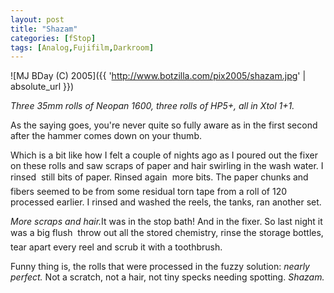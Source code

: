 ```yaml
---
layout: post
title: "Shazam"
categories: [fStop]
tags: [Analog,Fujifilm,Darkroom]
---
```



![MJ BDay (C) 2005]({{ 'http://www.botzilla.com/pix2005/shazam.jpg' | absolute_url }})


<i>Three 35mm rolls of Neopan 1600, three rolls of HP5+, all in Xtol 1+1.</i>

As the saying goes, you're never quite so fully aware as in the first  second after the hammer comes down on your thumb.

<!--more-->
Which is a bit like how I felt a couple of nights ago as I poured out the fixer on these rolls and saw scraps of paper and hair swirling in the wash water. I rinsed &#151; still bits of paper. Rinsed again &#151; more bits. The paper chunks and fibers seemed to be from some residual torn tape from a roll of 120 processed earlier. I rinsed and washed the reels, the tanks, ran another set.

<i>More scraps and hair.</i>It was in the stop bath! And in the fixer. So last night it was a big flush &#151; throw out all the stored chemistry, rinse the storage bottles, tear apart every reel and scrub it with a toothbrush.

Funny thing is, the rolls that were processed in the fuzzy solution: <i>nearly perfect.</i> Not a scratch, not a hair, not tiny specks needing spotting. <i>Shazam.</i>
